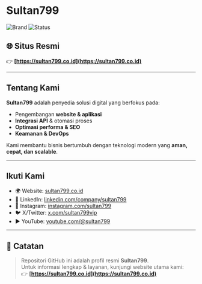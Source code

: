 # Sultan799

![Brand](https://img.shields.io/badge/brand-Sultan799-111?labelColor=000)
![Status](https://img.shields.io/badge/official-website-blue)

## 🌐 Situs Resmi
👉 **[https://sultan799.co.id](https://sultan799.co.id)**  

---

## Tentang Kami
**Sultan799** adalah penyedia solusi digital yang berfokus pada:
- Pengembangan **website & aplikasi**
- **Integrasi API** & otomasi proses
- **Optimasi performa & SEO**
- **Keamanan & DevOps**

Kami membantu bisnis bertumbuh dengan teknologi modern yang **aman, cepat, dan scalable**.

---

## Ikuti Kami
- 🌍 Website: [sultan799.co.id](https://sultan799.co.id)  
- 🔗 LinkedIn: [linkedin.com/company/sultan799](#)  
- 📸 Instagram: [instagram.com/sultan799](#)  
- 🐦 X/Twitter: [x.com/sultan799vip](#)  
- ▶️ YouTube: [youtube.com/@sultan799](#)  

---

## 📣 Catatan
> Repositori GitHub ini adalah profil resmi **Sultan799**.  
> Untuk informasi lengkap & layanan, kunjungi website utama kami:  
👉 **[https://sultan799.co.id](https://sultan799.co.id)**  
